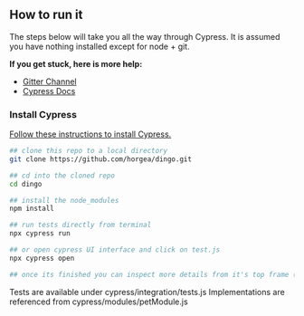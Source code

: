 ## How to run it

The steps below will take you all the way through Cypress. It is assumed you have nothing installed except for node + git.

**If you get stuck, here is more help:**

* [Gitter Channel](https://gitter.im/cypress-io/cypress)
* [Cypress Docs](https://on.cypress.io)

### Install Cypress

[Follow these instructions to install Cypress.](https://on.cypress.io/guides/installing-and-running#section-installing)

```bash
## clone this repo to a local directory
git clone https://github.com/horgea/dingo.git

## cd into the cloned repo
cd dingo

## install the node_modules
npm install

## run tests directly from terminal
npx cypress run

## or open cypress UI interface and click on test.js
npx cypress open

## once its finished you can inspect more details from it's top frame (check test execution.png)
```

Tests are available under cypress/integration/tests.js
Implementations are referenced from cypress/modules/petModule.js